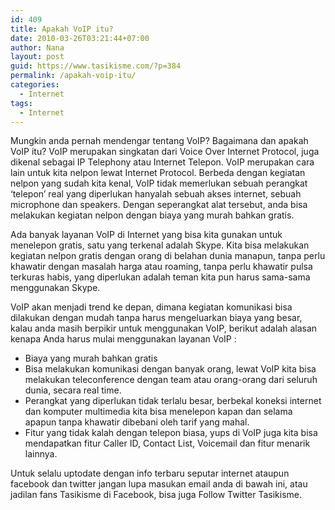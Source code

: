 ```yaml
---
id: 409
title: Apakah VoIP itu?
date: 2010-03-26T03:21:44+07:00
author: Nana
layout: post
guid: https://www.tasikisme.com/?p=384
permalink: /apakah-voip-itu/
categories:
  - Internet
tags:
  - Internet
---
```

Mungkin anda pernah mendengar tentang VoIP? Bagaimana dan apakah VoIP itu? VoIP merupakan singkatan dari Voice Over Internet Protocol, juga dikenal sebagai IP Telephony atau Internet Telepon. VoIP merupakan cara lain untuk kita nelpon lewat Internet Protocol. Berbeda dengan kegiatan nelpon yang sudah kita kenal, VoIP tidak memerlukan sebuah perangkat ‘telepon’ real yang diperlukan hanyalah sebuah akses internet, sebuah microphone dan speakers. Dengan seperangkat alat tersebut, anda bisa melakukan kegiatan nelpon dengan biaya yang murah bahkan gratis.

Ada banyak layanan VoIP di Internet yang bisa kita gunakan untuk menelepon gratis, satu yang terkenal adalah Skype. Kita bisa melakukan kegiatan nelpon gratis dengan orang di belahan dunia manapun, tanpa perlu khawatir dengan masalah harga atau roaming, tanpa perlu khawatir pulsa terkuras habis, yang diperlukan adalah teman kita pun harus sama-sama menggunakan Skype.

VoIP akan menjadi trend ke depan, dimana kegiatan komunikasi bisa dilakukan dengan mudah tanpa harus mengeluarkan biaya yang besar, kalau anda masih berpikir untuk menggunakan VoIP, berikut adalah alasan kenapa Anda harus mulai menggunakan layanan VoIP :

  * Biaya yang murah bahkan gratis 
  * Bisa melakukan komunikasi dengan banyak orang, lewat VoIP kita bisa melakukan teleconference dengan team atau orang-orang dari seluruh dunia, secara real time. 
  * Perangkat yang diperlukan tidak terlalu besar, berbekal koneksi internet dan komputer multimedia kita bisa menelepon kapan dan selama apapun tanpa khawatir dibebani oleh tarif yang mahal. 
  * Fitur yang tidak kalah dengan telepon biasa, yups di VoIP juga kita bisa mendapatkan fitur Caller ID, Contact List, Voicemail dan fitur menarik lainnya.

Untuk selalu uptodate dengan info terbaru seputar internet ataupun facebook dan twitter jangan lupa masukan email anda di bawah ini, atau jadilan fans Tasikisme di Facebook, bisa juga Follow Twitter Tasikisme.